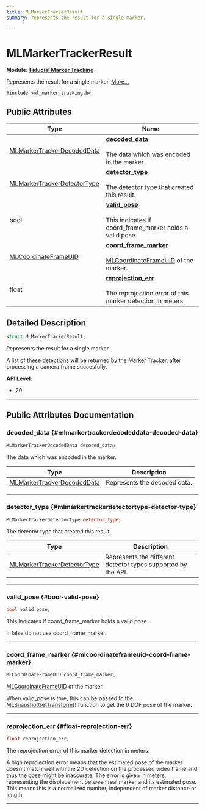 ```yaml
---
title: MLMarkerTrackerResult
summary: represents the result for a single marker. 

---
```


# MLMarkerTrackerResult

**Module:** **[Fiducial Marker Tracking](/versioned_docs/version-22-Feb-2023/api-ref/api/Modules/group___marker_tracking/group___marker_tracking.md)**



Represents the result for a single marker.  [More...](#detailed-description)


`#include <ml_marker_tracking.h>`

## Public Attributes

| Type           | Name           |
| -------------- | -------------- |
| [MLMarkerTrackerDecodedData](/versioned_docs/version-22-Feb-2023/api-ref/api/Modules/group___marker_tracking/struct_m_l_marker_tracker_decoded_data.md) | **[decoded_data](/versioned_docs/version-22-Feb-2023/api-ref/api/Modules/group___marker_tracking/struct_m_l_marker_tracker_result.md#mlmarkertrackerdecodeddata-decoded-data)** <br></br>The data which was encoded in the marker.  |
| [MLMarkerTrackerDetectorType](/versioned_docs/version-22-Feb-2023/api-ref/api/Modules/group___marker_tracking/group___marker_tracking.md#enums-mlmarkertrackerdetectortype) | **[detector_type](/versioned_docs/version-22-Feb-2023/api-ref/api/Modules/group___marker_tracking/struct_m_l_marker_tracker_result.md#mlmarkertrackerdetectortype-detector-type)** <br></br>The detector type that created this result.  |
| bool | **[valid_pose](/versioned_docs/version-22-Feb-2023/api-ref/api/Modules/group___marker_tracking/struct_m_l_marker_tracker_result.md#bool-valid-pose)** <br></br>This indicates if coord_frame_marker holds a valid pose.  |
| [MLCoordinateFrameUID](/versioned_docs/version-22-Feb-2023/api-ref/api/Modules/group___perception/struct_m_l_coordinate_frame_u_i_d.md) | **[coord_frame_marker](/versioned_docs/version-22-Feb-2023/api-ref/api/Modules/group___marker_tracking/struct_m_l_marker_tracker_result.md#mlcoordinateframeuid-coord-frame-marker)** <br></br>[MLCoordinateFrameUID](/versioned_docs/version-22-Feb-2023/api-ref/api/Modules/group___perception/struct_m_l_coordinate_frame_u_i_d.md) of the marker.  |
| float | **[reprojection_err](/versioned_docs/version-22-Feb-2023/api-ref/api/Modules/group___marker_tracking/struct_m_l_marker_tracker_result.md#float-reprojection-err)** <br></br>The reprojection error of this marker detection in meters.  |

## Detailed Description

```cpp
struct MLMarkerTrackerResult;
```

Represents the result for a single marker. 

A list of these detections will be returned by the Marker Tracker, after processing a camera frame succesfully.




**API Level:**
  * 20 




-----------
## Public Attributes Documentation

### decoded_data {#mlmarkertrackerdecodeddata-decoded-data}

```cpp
MLMarkerTrackerDecodedData decoded_data;
```

The data which was encoded in the marker. 


| Type | Description |
|--|--|
| [MLMarkerTrackerDecodedData](/versioned_docs/version-22-Feb-2023/api-ref/api/Modules/group___marker_tracking/struct_m_l_marker_tracker_decoded_data.md) | Represents the decoded data.  |






-----------

### detector_type {#mlmarkertrackerdetectortype-detector-type}

```cpp
MLMarkerTrackerDetectorType detector_type;
```

The detector type that created this result. 


| Type | Description |
|--|--|
| [MLMarkerTrackerDetectorType](/versioned_docs/version-22-Feb-2023/api-ref/api/Modules/group___marker_tracking/group___marker_tracking.md#enums-mlmarkertrackerdetectortype) | Represents the different detector types supported by the API.  |






-----------

### valid_pose {#bool-valid-pose}

```cpp
bool valid_pose;
```

This indicates if coord_frame_marker holds a valid pose. 

If false do not use coord_frame_marker. 





-----------

### coord_frame_marker {#mlcoordinateframeuid-coord-frame-marker}

```cpp
MLCoordinateFrameUID coord_frame_marker;
```

[MLCoordinateFrameUID](/versioned_docs/version-22-Feb-2023/api-ref/api/Modules/group___perception/struct_m_l_coordinate_frame_u_i_d.md) of the marker. 

When valid_pose is true, this can be passed to the [MLSnapshotGetTransform()](/versioned_docs/version-22-Feb-2023/api-ref/api/Modules/group___perception/group___perception.md#mlresult-mlsnapshotgettransform) function to get the 6 DOF pose of the marker. 





-----------

### reprojection_err {#float-reprojection-err}

```cpp
float reprojection_err;
```

The reprojection error of this marker detection in meters. 

A high reprojection error means that the estimated pose of the marker doesn't match well with the 2D detection on the processed video frame and thus the pose might be inaccurate. The error is given in meters, representing the displacement between real marker and its estimated pose. This means this is a normalized number, independent of marker distance or length. 





-----------


